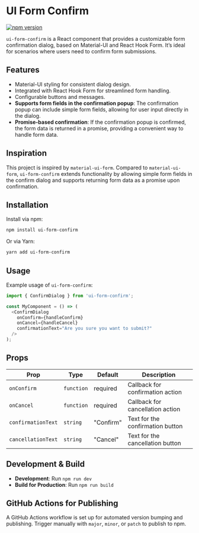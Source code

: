 
# UI Form Confirm

[![npm version](https://badge.fury.io/js/ui-form-confirm.svg)](https://www.npmjs.com/package/ui-form-confirm)

`ui-form-confirm` is a React component that provides a customizable form confirmation dialog, based on Material-UI and React Hook Form. It’s ideal for scenarios where users need to confirm form submissions.

## Features

- Material-UI styling for consistent dialog design.
- Integrated with React Hook Form for streamlined form handling.
- Configurable buttons and messages.
- **Supports form fields in the confirmation popup**: The confirmation popup can include simple form fields, allowing for user input directly in the dialog.
- **Promise-based confirmation**: If the confirmation popup is confirmed, the form data is returned in a promise, providing a convenient way to handle form data.

## Inspiration

This project is inspired by `material-ui-form`. Compared to `material-ui-form`, `ui-form-confirm` extends functionality by allowing simple form fields in the confirm dialog and supports returning form data as a promise upon confirmation.

## Installation

Install via npm:

```bash
npm install ui-form-confirm
```

Or via Yarn:

```bash
yarn add ui-form-confirm
```

## Usage

Example usage of `ui-form-confirm`:

```typescript
import { ConfirmDialog } from 'ui-form-confirm';

const MyComponent = () => (
  <ConfirmDialog
    onConfirm={handleConfirm}
    onCancel={handleCancel}
    confirmationText="Are you sure you want to submit?"
  />
);
```

## Props

| Prop               | Type       | Default     | Description                          |
|--------------------|------------|-------------|--------------------------------------|
| `onConfirm`        | `function` | required    | Callback for confirmation action     |
| `onCancel`         | `function` | required    | Callback for cancellation action     |
| `confirmationText` | `string`   | "Confirm"   | Text for the confirmation button     |
| `cancellationText` | `string`   | "Cancel"    | Text for the cancellation button     |

## Development & Build

- **Development**: Run `npm run dev`
- **Build for Production**: Run `npm run build`

## GitHub Actions for Publishing

A GitHub Actions workflow is set up for automated version bumping and publishing. Trigger manually with `major`, `minor`, or `patch` to publish to npm.
